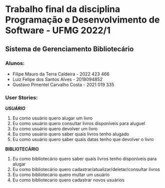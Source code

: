 # Trabalho final da disciplina Programação e Desenvolvimento de Software - UFMG 2022/1

## Sistema de Gerenciamento Bibliotecário

### Alunos:

- Filipe Mauro da Terra Caldeira - 2022 423 466
- Luiz Felipe dos Santos Alves - 2018094852
- Gustavo Pimentel Carvalho Costa - 2021 019 335

### User Stories:

***USUÁRIO***

1. Eu como usuário quero alugar um livro
2. Eu como usuário quero consultar livros disponíveis para aluguel
3. Eu como usuário quero devolver um livro
4. Eu como usuário quero saber quais livros tenho alugado
5. Eu como usuário quero saber quais datas tenho que devolver o livro

**BIBLIOTECÁRIO**

1. Eu como bibliotecário quero saber quais livros tenho disponíveis para alugar
2. Eu como bibliotecário quero cadastrar/atualizar/deletar/consultar livros
3. Eu como bibliotecário quero multar um usuário
4. Eu como bibliotecario quero cadastrar novos usuários
